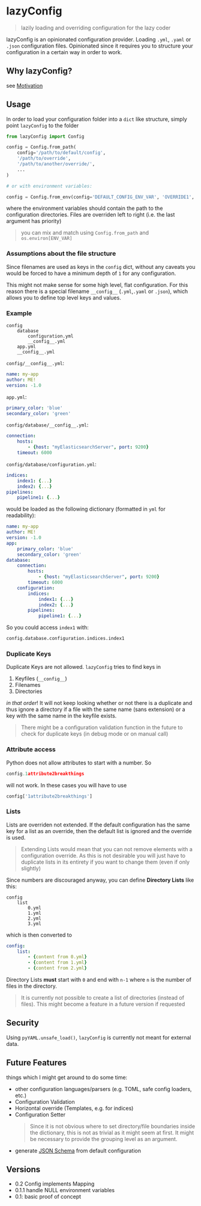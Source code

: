 # lazyConfig

> lazily loading and overriding configuration for the lazy coder

lazyConfig is an opinionated configuration provider. Loading `.yml`, `.yaml`
or `.json` configuration files. Opinionated since it requires you to
structure your configuration in a certain way in order to work.

## Why lazyConfig?

see [Motivation](https://github.com/FelixBenning/lazyConfig/blob/master/Motivation.md)

## Usage

In order to load your configuration folder into a `dict` like structure, simply
point `lazyConfig` to the folder

```python
from lazyConfig import Config

config = Config.from_path(
    config='/path/to/default/config',
    '/path/to/override',
    '/path/to/another/override/',
    ...
)

# or with environment variables:

config = Config.from_env(config='DEFAULT_CONFIG_ENV_VAR', 'OVERRIDE1', ...)
```

where the environment variables should contain the path to the configuration
directories. Files are overriden left to right (i.e. the last argument has
priority)

> you can mix and match using `Config.from_path` and `os.environ[ENV_VAR]`

### Assumptions about the file structure

Since filenames are used as keys in the `config` dict, without any caveats
you would be forced to have a minimum depth of `1` for any configuration.

This might not make sense for some high level, flat configuration. For this
reason there is a special filename `__config__` (`.yml`,`.yaml` or `.json`),
which allows you to define top level keys and values.

### Example

```text
config
    database
        configuration.yml
        __config__.yml
    app.yml
    __config__.yml
```

`config/__config__.yml`:

```yml
name: my-app
author: ME!
version: -1.0
```

`app.yml`:

```yml
primary_color: 'blue'
secondary_color: 'green'
```

`config/database/__config__.yml`:

```yml
connection:
    hosts:
        - {host: "myElasticsearchServer", port: 9200}
    timeout: 6000
```

`config/database/configuration.yml`:

```yml
indices:
    index1: {...}
    index2: {...}
pipelines:
    pipeline1: {...}
```

would be loaded as the following dictionary (formatted in `yml` for readability):

```yml
name: my-app
author: ME!
version: -1.0
app:
    primary_color: 'blue'
    secondary_color: 'green'
database:
    connection:
        hosts:
            - {host: "myElasticsearchServer", port: 9200}
        timeout: 6000
    configuration:
        indices:
            index1: {...}
            index2: {...}
        pipelines:
            pipeline1: {...}
```

So you could access `index1` with:

```python
config.database.configuration.indices.index1
```

### Duplicate Keys

Duplicate Keys are not allowed. `lazyConfig` tries to find keys in

1. Keyfiles (`__config__`)
2. Filenames
3. Directories

*in that order*! It will not keep looking whether or not there is a duplicate and
thus ignore a directory if a file with the same name (sans extension) or a key
with the same name in the keyfile exists.

> There might be a configuration validation function in the future to check for
duplicate keys (in debug mode or on manual call)

### Attribute access

Python does not allow attributes to start with a number. So

```python
config.1attribute2breakthings
```

will not work. In these cases you will have to use

```python
config['1attribute2breakthings']
```

### Lists

Lists are overriden not extended. If the default configuration has the same key
for a list as an override, then the default list is ignored and the override is
used.

> Extending Lists would mean that you can not remove elements with a
configuration override. As this is not desirable you will just have to
duplicate lists in its entirety if you want to
change them (even if only slightly)

Since numbers are discouraged anyway, you can define **Directory Lists** like this:

```text
config
    list
        0.yml
        1.yml
        2.yml
        3.yml
```

which is then converted to

```yml
config:
    list:
        - {content from 0.yml}
        - {content from 1.yml}
        - {content from 2.yml}
```

Directory Lists **must** start with `0` and end with `n-1` where `n` is the
number of files in the directory.
> It is currently not possible to create a list of directories (instead of files).
This might become a feature in a future version if requested

## Security

Using `pyYAML.unsafe_load()`, `lazyConfig` is currently not meant for external data.

## Future Features

things which I might get around to do some time:

- other configuration languages/parsers (e.g. TOML, safe config loaders, etc.)
- Configuration Validation
- Horizontal override (Templates, e.g. for indices)
- Configuration Setter
    > Since it is not obvious where to set directory/file boundaries inside the
    dictionary, this is not as trivial as it might seem at first. It might be
    necessary to provide the grouping level as an argument.
- generate [JSON Schema](https://json-schema.org/) from default configuration

## Versions

- 0.2 Config implements Mapping
- 0.1.1 handle NULL environment variables
- 0.1: basic proof of concept
